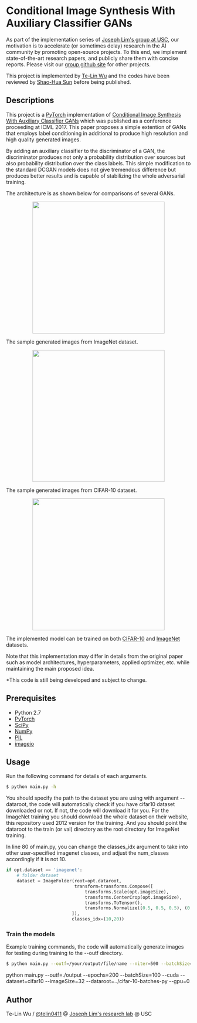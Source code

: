 # Conditional Image Synthesis With Auxiliary Classifier GANs

As part of the implementation series of [Joseph Lim's group at USC](http://csail.mit.edu/~lim), our motivation is to accelerate (or sometimes delay) research in the AI community by promoting open-source projects. To this end, we implement state-of-the-art research papers, and publicly share them with concise reports. Please visit our [group github site](https://github.com/gitlimlab) for other projects.

This project is implemented by [Te-Lin Wu](https://github.com/telin0411) and the codes have been reviewed by [Shao-Hua Sun](https://github.com/shaohua0116) before being published.

## Descriptions
This project is a [PyTorch](http://pytorch.org) implementation of [Conditional Image Synthesis With Auxiliary Classifier GANs](https://arxiv.org/abs/1610.09585) which was published as a conference proceeding at ICML 2017. This paper proposes a simple extention of GANs that employs label conditioning in additional to produce high resolution and high quality generated images. 

By adding an auxiliary classifier to the discriminator of a GAN, the discriminator produces not only a probability distribution over sources but also probability distribution over the class labels. This simple modification to the standard DCGAN models does not give tremendous difference but produces better results and is capable of stabilizing the whole adversarial training.

The architecture is as shown below for comparisons of several GANs.
<p align="center">
    <img src="figs/architecture.png" height="360">
</p>

The sample generated images from ImageNet dataset.
<p align="center">
    <img src="figs/fake_samples_epoch_470.png" height="360">
</p>

The sample generated images from CIFAR-10 dataset.
<p align="center">
    <img src="figs/fake_samples_epoch_499.png" height="360">
</p>

The implemented model can be trained on both [CIFAR-10](https://www.cs.toronto.edu/~kriz/cifar.html) and [ImageNet](http://www.image-net.org) datasets. 

Note that this implementation may differ in details from the original paper such as model architectures, hyperparameters, applied optimizer, etc. while maintaining the main proposed idea.

\*This code is still being developed and subject to change.

## Prerequisites

- Python 2.7
- [PyTorch](http://pytorch.org)
- [SciPy](http://www.scipy.org/install.html)
- [NumPy](http://www.numpy.org/)
- [PIL](http://pillow.readthedocs.io/en/3.1.x/installation.html)
- [imageio](https://imageio.github.io/)

## Usage
Run the following command for details of each arguments.
```bash
$ python main.py -h
```
You should specify the path to the dataset you are using with argument --dataroot, the code will automatically check if you have cifar10 dataset downloaded or not. If not, the code will download it for you. For the ImageNet training you should download the whole dataset on their website, this repository used 2012 version for the training. And you should point the dataroot to the train (or val) directory as the root directory for ImageNet training.

In line 80 of main.py, you can change the classes\_idx argument to take into other user-specified imagenet classes, and adjust the num\_classes accordingly if it is not 10.
```python
if opt.dataset == 'imagenet':
    # folder dataset
    dataset = ImageFolder(root=opt.dataroot,
                          transform=transforms.Compose([
                              transforms.Scale(opt.imageSize),
                              transforms.CenterCrop(opt.imageSize),
                              transforms.ToTensor(),
                              transforms.Normalize((0.5, 0.5, 0.5), (0.5, 0.5, 0.5)),
                         ]),
                         classes_idx=(10,20))
```

### Train the models
Example training commands, the code will automatically generate images for testing during training to the --outf directory.
```bash
$ python main.py --outf=/your/output/file/name --niter=500 --batchSize=100 --cuda --dataset=cifar10 --imageSize=32 --dataroot=/data/path/to/cifar10 --gpu=0
```
python main.py --outf=./output --epochs=200 --batchSize=100 --cuda --dataset=cifar10 --imageSize=32 --dataroot=../cifar-10-batches-py --gpu=0  
## Author

Te-Lin Wu / [@telin0411](https://github.com/telin0411) @ [Joseph Lim's research lab](https://github.com/gitlimlab) @ USC
